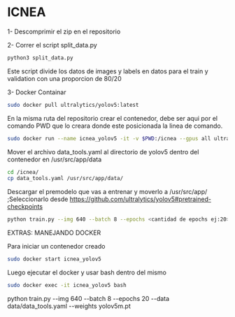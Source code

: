 # ICNEA

1- Descomprimir el zip en el repositorio

2- Correr el script split_data.py


```bash
python3 split_data.py
```

Este script divide los datos de images y labels en datos para el train y validation con una proporcion de 80/20


3- Docker Containar

```bash
sudo docker pull ultralytics/yolov5:latest

```

En la misma ruta del repositorio crear el contenedor, debe ser aqui por el comando PWD que lo creara donde este posicionada la linea de comando.

```bash
sudo docker run --name icnea_yolov5 -it -v $PWD:/icnea --gpus all ultralytics/yolov5:latest

```

Mover el archivo data_tools.yaml al directorio de yolov5 dentro del contenedor en /usr/src/app/data

```bash
cd /icnea/
cp data_tools.yaml /usr/src/app/data/

```

Descargar el premodelo que vas a entrenar y moverlo a /usr/src/app/ ;Seleccionarlo desde https://github.com/ultralytics/yolov5#pretrained-checkpoints

```bash
python train.py --img 640 --batch 8 --epochs <cantidad de epochs ej:20> --data data/data_tools.yaml --weights <modelo a entrenar ej:yolov5m.pt> 

```

EXTRAS: MANEJANDO DOCKER

Para iniciar un contenedor creado

```bash
sudo docker start icnea_yolov5

```

Luego ejecutar el docker y usar bash dentro del mismo


```bash
sudo docker exec -it icnea_yolov5 bash

```




python train.py --img 640 --batch 8 --epochs 20 --data data/data_tools.yaml --weights yolov5m.pt 
